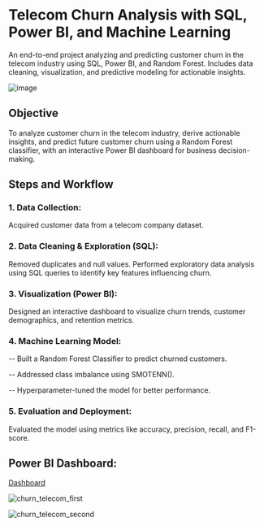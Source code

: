 # Telecom Churn Analysis with SQL, Power BI, and Machine Learning
 An end-to-end project analyzing and predicting customer churn in the telecom industry using SQL, Power BI, and Random Forest. Includes data cleaning, visualization, and predictive modeling for actionable insights.

![image](https://github.com/user-attachments/assets/0700c534-1cdf-4f58-91b7-a9e0c8999421)


## Objective 
 To analyze customer churn in the telecom industry, derive actionable insights, and predict future customer churn using a Random Forest classifier, with an interactive Power BI dashboard for business decision-making.

 ## Steps and Workflow
 ### 1. Data Collection: 
   Acquired customer data from a telecom company dataset.
   
 ### 2. Data Cleaning & Exploration (SQL): 
   Removed duplicates and null values.
   Performed exploratory data analysis using SQL queries to identify key features influencing churn.
   
 ### 3. Visualization (Power BI): 
   Designed an interactive dashboard to visualize churn trends, customer demographics, and retention metrics.
 
 ### 4. Machine Learning Model: 
   -- Built a Random Forest Classifier to predict churned customers.
   
   -- Addressed class imbalance using SMOTENN().
   
   -- Hyperparameter-tuned the model for better performance.
   
 ### 5. Evaluation and Deployment: 
   Evaluated the model using metrics like accuracy, precision, recall, and F1-score.

 ## Power BI Dashboard:
 [Dashboard](https://app.powerbi.com/groups/me/reports/7d89de4a-98cc-4781-be6f-547f6eba7a4d/2604a93df04e44c8140a?experience=power-bi)

![churn_telecom_first](https://github.com/user-attachments/assets/c44f82f8-da97-4f3d-b607-8c5db486fad0)

![churn_telecom_second](https://github.com/user-attachments/assets/90288614-0b1a-4161-b958-28d504d3bb51)



 
